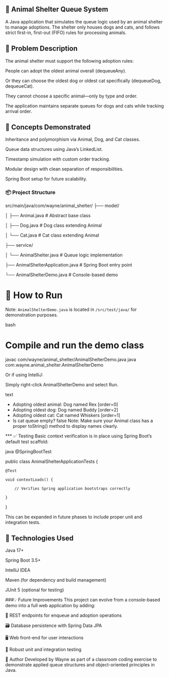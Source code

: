 ## 🐾 Animal Shelter Queue System
A Java application that simulates the queue logic used by an animal shelter to manage adoptions. The shelter only houses dogs and cats, and follows strict first-in, first-out (FIFO) rules for processing animals.

## 📌 Problem Description
The animal shelter must support the following adoption rules:

People can adopt the oldest animal overall (dequeueAny).

Or they can choose the oldest dog or oldest cat specifically (dequeueDog, dequeueCat).

They cannot choose a specific animal—only by type and order.

The application maintains separate queues for dogs and cats while tracking arrival order.

## 🧠 Concepts Demonstrated
Inheritance and polymorphism via Animal, Dog, and Cat classes.

Queue data structures using Java’s LinkedList.

Timestamp simulation with custom order tracking.

Modular design with clean separation of responsibilities.

Spring Boot setup for future scalability.

### 📦 Project Structure
src/main/java/com/wayne/animal_shelter/
├── model/

│   ├── Animal.java          # Abstract base class

│   ├── Dog.java             # Dog class extending Animal

│   └── Cat.java             # Cat class extending Animal

├── service/

│   └── AnimalShelter.java   # Queue logic implementation

├── AnimalShelterApplication.java    # Spring Boot entry point

└── AnimalShelterDemo.java           # Console-based demo

# 🚀 How to Run
 Note: `AnimalShelterDemo.java` is located in `/src/test/java/` for demonstration purposes.


bash
# Compile and run the demo class
javac com/wayne/animal_shelter/AnimalShelterDemo.java
java com.wayne.animal_shelter.AnimalShelterDemo

Or if using IntelliJ:

Simply right-click AnimalShelterDemo and select Run.

text
- Adopting oldest animal: Dog named Rex [order=0]
- Adopting oldest dog: Dog named Buddy [order=2]
- Adopting oldest cat: Cat named Whiskers [order=1]
- Is cat queue empty? false
Note: Make sure your Animal class has a proper toString() method to display names clearly.

*** ✅ Testing
Basic context verification is in place using Spring Boot’s default test scaffold:

java
@SpringBootTest

public class AnimalShelterApplicationTests {

    @Test
    
    void contextLoads() {
    
        // Verifies Spring application bootstraps correctly
        
    }
    
}

This can be expanded in future phases to include proper unit and integration tests.

## 🧰 Technologies Used
Java 17+

Spring Boot 3.5+

IntelliJ IDEA

Maven (for dependency and build management)

JUnit 5 (optional for testing)

###💡 Future Improvements
This project can evolve from a console-based demo into a full web application by adding:

🔌 REST endpoints for enqueue and adoption operations

🗃️ Database persistence with Spring Data JPA

🖥️ Web front-end for user interactions

🧪 Robust unit and integration testing

🐾 Author
Developed by Wayne as part of a classroom coding exercise to demonstrate applied queue structures and object-oriented principles in Java.
